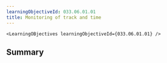 ```yaml
---
learningObjectiveId: 033.06.01.01
title: Monitoring of track and time
---
```


```tsx eval
<LearningOBjectives learningObjectiveId={033.06.01.01} />
```

## Summary
